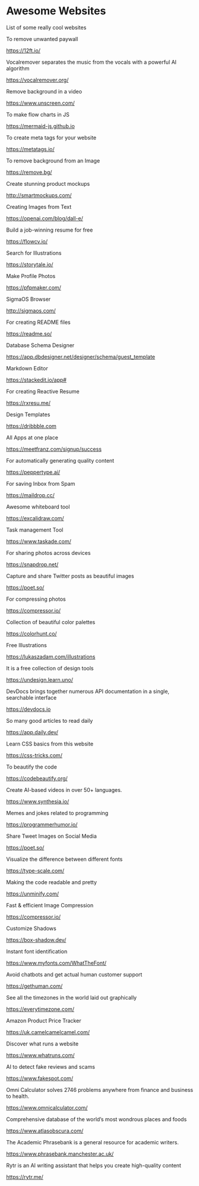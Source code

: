 # Awesome Websites
List of some really cool websites

To remove unwanted paywall

https://12ft.io/

Vocalremover separates the music from the vocals with a powerful AI algorithm

https://vocalremover.org/

Remove background in a video

https://www.unscreen.com/


To make flow charts in JS

https://mermaid-js.github.io

To create meta tags for your website

https://metatags.io/

To remove background from an Image

https://remove.bg/

Create stunning product mockups

http://smartmockups.com/

Creating Images from Text

https://openai.com/blog/dall-e/

Build a job-winning resume for free

https://flowcv.io/


Search for Illustrations

https://storytale.io/


Make Profile Photos

https://pfpmaker.com/


SigmaOS Browser

http://sigmaos.com/


For creating README files

https://readme.so/

Database Schema Designer

https://app.dbdesigner.net/designer/schema/guest_template


Markdown Editor

https://stackedit.io/app#


For creating Reactive Resume

https://rxresu.me/

Design Templates

https://dribbble.com


All Apps at one place

https://meetfranz.com/signup/success

For automatically generating quality content

https://peppertype.ai/


For saving Inbox from Spam

https://maildrop.cc/


Awesome whiteboard tool

https://excalidraw.com/


Task management Tool

https://www.taskade.com/


For sharing photos across devices

https://snapdrop.net/


Capture and share Twitter posts as beautiful images

https://poet.so/


For compressing photos

https://compressor.io/


Collection of beautiful color palettes

https://colorhunt.co/


Free Illustrations

https://lukaszadam.com/illustrations


It is a free collection of design tools

https://undesign.learn.uno/


DevDocs brings together numerous API documentation in a single, searchable interface

https://devdocs.io


So many good articles to read daily

https://app.daily.dev/


Learn CSS basics from this website

https://css-tricks.com/


To beautify the code

https://codebeautify.org/


Create AI-based videos in over 50+ languages.

https://www.synthesia.io/


Memes and jokes related to programming

https://programmerhumor.io/


Share Tweet Images on Social Media

https://poet.so/


Visualize the difference between different fonts

https://type-scale.com/


Making the code readable and pretty

https://unminify.com/


Fast & efficient Image Compression

https://compressor.io/


Customize Shadows

https://box-shadow.dev/


Instant font identification

https://www.myfonts.com/WhatTheFont/


Avoid chatbots and get actual human customer support

https://gethuman.com/


See all the timezones in the world laid out graphically

https://everytimezone.com/


Amazon Product Price Tracker

https://uk.camelcamelcamel.com/


Discover what runs a website

https://www.whatruns.com/


AI to detect fake reviews and scams

https://www.fakespot.com/


Omni Calculator solves 2746 problems anywhere from finance and business to health.

https://www.omnicalculator.com/


Comprehensive database of the world’s most wondrous places and foods

https://www.atlasobscura.com/


The Academic Phrasebank is a general resource for academic writers.

https://www.phrasebank.manchester.ac.uk/


Rytr is an AI writing assistant that helps you create high-quality content

https://rytr.me/


